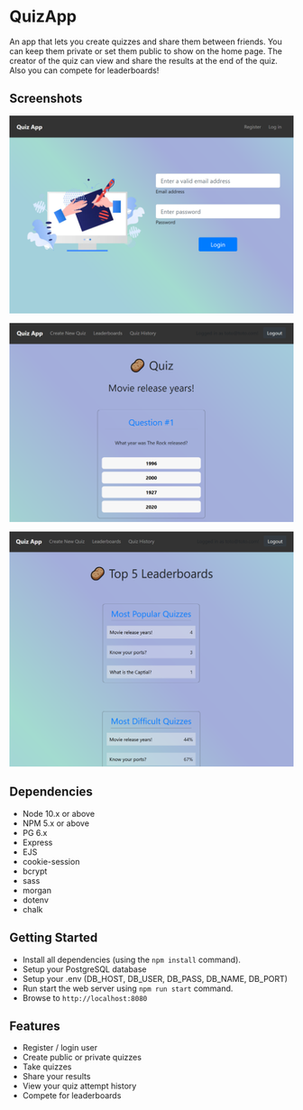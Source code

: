 # QuizApp

An app that lets you create quizzes and share them between friends. You can
keep them private or set them public to show on the home page. 
The creator of the quiz can view and share the results at the end of the quiz.
Also you can compete for leaderboards!

## Screenshots

!["Login"](/docs/login.PNG)

!["Quiz"](/docs/quiz.PNG)

!["Leadeboards"](/docs/leaderboards.PNG)

## Dependencies

* Node 10.x or above
* NPM 5.x or above
* PG 6.x
* Express
* EJS
* cookie-session
* bcrypt
* sass
* morgan
* dotenv
* chalk


## Getting Started

* Install all dependencies (using the `npm install` command).
* Setup your PostgreSQL database
* Setup your .env (DB_HOST, DB_USER, DB_PASS, DB_NAME, DB_PORT)
* Run start the web server using `npm run start` command.
* Browse to `http://localhost:8080`

## Features

* Register / login user
* Create public or private quizzes
* Take quizzes
* Share your results
* View your quiz attempt history
* Compete for leaderboards
